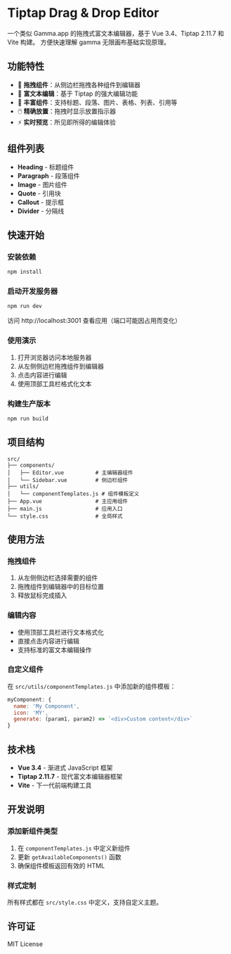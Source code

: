 # Tiptap Drag & Drop Editor

一个类似 Gamma.app 的拖拽式富文本编辑器，基于 Vue 3.4、Tiptap 2.11.7 和 Vite 构建。
方便快速理解 gamma 无限画布基础实现原理。

## 功能特性

- 🎯 **拖拽组件**：从侧边栏拖拽各种组件到编辑器
- 📝 **富文本编辑**：基于 Tiptap 的强大编辑功能
- 🎨 **丰富组件**：支持标题、段落、图片、表格、列表、引用等
- 🖱️ **精确放置**：拖拽时显示放置指示器
- ⚡ **实时预览**：所见即所得的编辑体验

## 组件列表

- **Heading** - 标题组件
- **Paragraph** - 段落组件
- **Image** - 图片组件
- **Quote** - 引用块
- **Callout** - 提示框
- **Divider** - 分隔线

## 快速开始

### 安装依赖

```bash
npm install
```

### 启动开发服务器

```bash
npm run dev
```

访问 http://localhost:3001 查看应用（端口可能因占用而变化）

### 使用演示

1. 打开浏览器访问本地服务器
2. 从左侧侧边栏拖拽组件到编辑器
3. 点击内容进行编辑
4. 使用顶部工具栏格式化文本

### 构建生产版本

```bash
npm run build
```

## 项目结构

```
src/
├── components/
│   ├── Editor.vue          # 主编辑器组件
│   └── Sidebar.vue         # 侧边栏组件
├── utils/
│   └── componentTemplates.js # 组件模板定义
├── App.vue                 # 主应用组件
├── main.js                 # 应用入口
└── style.css               # 全局样式
```

## 使用方法

### 拖拽组件

1. 从左侧侧边栏选择需要的组件
2. 拖拽组件到编辑器中的目标位置
3. 释放鼠标完成插入

### 编辑内容

- 使用顶部工具栏进行文本格式化
- 直接点击内容进行编辑
- 支持标准的富文本编辑操作

### 自定义组件

在 `src/utils/componentTemplates.js` 中添加新的组件模板：

```javascript
myComponent: {
  name: 'My Component',
  icon: 'MY',
  generate: (param1, param2) => `<div>Custom content</div>`
}
```

## 技术栈

- **Vue 3.4** - 渐进式 JavaScript 框架
- **Tiptap 2.11.7** - 现代富文本编辑器框架
- **Vite** - 下一代前端构建工具

## 开发说明

### 添加新组件类型

1. 在 `componentTemplates.js` 中定义新组件
2. 更新 `getAvailableComponents()` 函数
3. 确保组件模板返回有效的 HTML

### 样式定制

所有样式都在 `src/style.css` 中定义，支持自定义主题。

## 许可证

MIT License